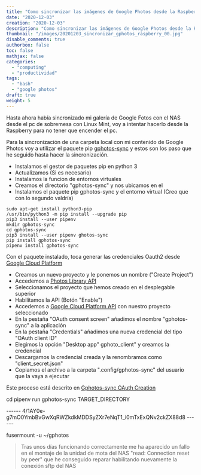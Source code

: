 ```yaml
---
title: "Como sincronizar las imágenes de Google Photos desde la Raspberry"
date: "2020-12-03"
creation: "2020-12-03"
description: "Como sincronizar las imágenes de Google Photos desde la Raspberry"
thumbnail: "/images/20201203_sincronizar_gphotos_raspberry_00.jpg"
disable_comments: true
authorbox: false
toc: false
mathjax: false
categories:
  - "computing"
  - "productividad"
tags:
  - "bash"
  - "google photos"
draft: true
weight: 5
---
```

Hasta ahora había sincronizado mi galería de Google Fotos con el NAS desde el pc de sobremesa con Linux Mint, voy a intentar hacerlo desde la Raspberry para no tener que encender el pc.
<!--more-->
Para la sincronización de una carpeta local con mi contenido de Google Photos voy a utilizar el paquete pip [gphotos-sync] y estos son los paso que he seguido hasta hacer la sincronización.

* Instalamos el gestor de paquetes pip en python 3
* Actualizamos (Si es necesario)
* Instalamos la funcion de entornos virtuales
* Creamos el directorio "gphotos-sync" y nos ubicamos en el
* Instalamos el paquete pip gphotos-sync y el entorno virtual (Creo que con lo segundo valdría)

```
sudo apt-get install python3-pip
/usr/bin/python3 -m pip install --upgrade pip
pip3 install --user pipenv 
mkdir gphotos-sync 
cd gphotos-sync
pip3 install --user pipenv ghotos-sync 
pip install gphotos-sync
pipenv install gphotos-sync
```

Con el paquete instalado, toca generar las credenciales Oauth2 desde [Google Cloud Platform]

* Creamos un nuevo proyecto y le ponemos un nombre ("Create Project")
* Accedemos a [Photos Library API]
* Seleccionamos el proyecto que hemos creado en el desplegable superior
* Habilitamos la API (Botón "Enable")
* Accedemos a [Google Cloud Platform API] con nuestro proyecto seleccionado
* En la pestaña "OAuth consent screen" añadimos el nombre "gphotos-sync" a la aplicación
* En la pestaña "Credentials" añadimos una nueva credencial del tipo "OAuth client ID"
* Elegimos la opción "Desktop app" gphoto_client" y creamos la credencial
* Descargamos la credencial creada y la renombramos como "client_secret.json"
* Copiamos el archivo a la carpeta ".config/gphotos-sync" del usuario que la vaya a ejecutar

Este proceso está descrito en [Gphotos-sync OAuth Creation]


cd <installed directory>
pipenv run gphotos-sync TARGET_DIRECTORY

------ 4/1AY0e-g7mO0YmbBvGwXqRWZkdkMDDSyZXr7eNqT1_i0mTxExQNv2ckZX88d8 ------

fusermount -u ~/gphotos

> Tras unos días funcionando correctamente me ha aparecido un fallo en el montaje de la unidad de mota del NAS "read: Connection reset by peer" que he conseguido reparar habilitando nuevamente la conexión sftp del NAS

[Google Cloud Platform]: https://console.cloud.google.com/cloud-resource-manager
[Google Cloud Platform API]: https://console.cloud.google.com/apis/dashboard
[gphotos-sync]: https://pypi.org/project/gphotos-sync/
[Gphotos-sync OAuth Creation]: https://docs.google.com/document/d/1ck1679H8ifmZ_4eVbDeD_-jezIcZ-j6MlaNaeQiz7y0/edit?usp=sharing 
[Photos Library API]: https://console.cloud.google.com/marketplace/product/google/photoslibrary.googleapis.com


[Image-01]: /images/20201203_sincronizar_gphotos_raspberry_01.jpg
